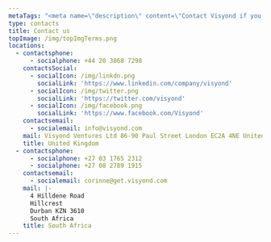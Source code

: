 ```yaml
---
metaTags: "<meta name=\"description\" content=\"Contact Visyond if you have any questions or inquiries about our product!\">\r\n\r\n<meta name=\"keywords\" content=\"Contact Visyond, Visyond email, Visyond phone, Visyond telephone, Visyond address, Visyond Mail, Visyond Linkedin, Visyond Twitter, Visyond Facebook\">"
type: contacts
title: Contact us
topImage: /img/topImgTerms.png
locations:
  - contactsphone:
      - socialphone: +44 20 3868 7298
    contactsSocial:
      - socialIcon: /img/linkdn.png
        socialLink: 'https://www.linkedin.com/company/visyond'
      - socialIcon: /img/twitter.png
        socialLink: 'https://twitter.com/visyond'
      - socialIcon: /img/facebook.png
        socialLink: 'https://www.facebook.com/Visyond'
    contactsemail:
      - socialemail: info@visyond.com
    mail: Visyond Ventures Ltd 86-90 Paul Street London EC2A 4NE United Kingdom
    title: United Kingdom
  - contactsphone:
      - socialphone: +27 03 1765 2312
      - socialphone: +27 08 2789 1915
    contactsemail:
      - socialemail: corinne@get.visyond.com
    mail: |-
      4 Hilldene Road
      Hillcrest
      Durban KZN 3610
      South Africa
    title: South Africa
---
```


